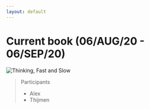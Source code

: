 ```yaml
---
layout: default
---
```


# Current book (06/AUG/20 - 06/SEP/20)

![Thinking, Fast and Slow](https://media.s-bol.com/xvwJYNzpkA2l/777x1200.jpg)

> Participants
> * Alex
> * Thijmen
